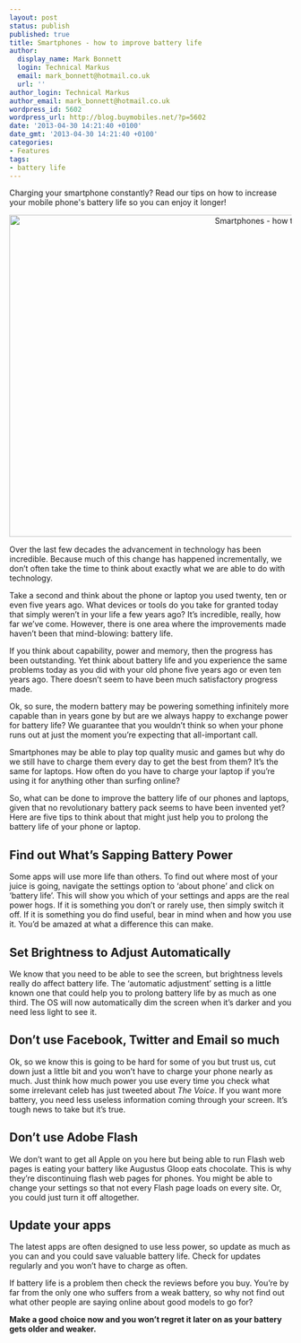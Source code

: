 ```yaml
---
layout: post
status: publish
published: true
title: Smartphones - how to improve battery life
author:
  display_name: Mark Bonnett
  login: Technical Markus
  email: mark_bonnett@hotmail.co.uk
  url: ''
author_login: Technical Markus
author_email: mark_bonnett@hotmail.co.uk
wordpress_id: 5602
wordpress_url: http://blog.buymobiles.net/?p=5602
date: '2013-04-30 14:21:40 +0100'
date_gmt: '2013-04-30 14:21:40 +0100'
categories:
- Features
tags:
- battery life
---
```

<p><span class="postStandFirst">Charging your smartphone constantly? Read our tips on how to increase your mobile phone's battery life so you can enjoy it longer!</span></p>
<p style="text-align: center;"><img class="alignnone size-full wp-image-5605" alt="Smartphones - how to improve battery life" src="https://a1comms-blog-buymobiles.storage.googleapis.com/2013/04/549i4125B4CDECDCDD0A.jpg" width="997" height="575" /></p>
<p>Over the last few decades the advancement in technology has been incredible. Because much of this change has happened incrementally, we don&rsquo;t often take the time to think about exactly what we are able to do with technology.</p>
<p>Take a second and think about the phone or laptop you used twenty, ten or even five years ago. What devices or tools do you take for granted today that simply weren&rsquo;t in your life a few years ago? It&rsquo;s incredible, really, how far we&rsquo;ve come. However, there is one area where the improvements made haven&rsquo;t been that mind-blowing: battery life.</p>
<p>If you think about capability, power and memory, then the progress has been outstanding. Yet think about battery life and you experience the same problems today as you did with your old phone five years ago or even ten years ago. There doesn&rsquo;t seem to have been much satisfactory progress made.</p>
<p>Ok, so sure, the modern battery may be powering something infinitely more capable than in years gone by but are we always happy to exchange power for battery life? We guarantee that you wouldn&rsquo;t think so when your phone runs out at just the moment you&rsquo;re expecting that all-important call.</p>
<p>Smartphones may be able to play top quality music and games but why do we still have to charge them every day to get the best from them? It&rsquo;s the same for laptops. How often do you have to charge your laptop if you&rsquo;re using it for anything other than surfing online?</p>
<p>So, what can be done to improve the battery life of our phones and laptops, given that no revolutionary battery pack seems to have been invented yet? Here are five tips to think about that might just help you to prolong the battery life of your phone or laptop.</p>
<h2>Find out What&rsquo;s Sapping Battery Power</h2>
<p>Some apps will use more life than others. To find out where most of your juice is going, navigate the settings option to &lsquo;about phone&rsquo; and click on &lsquo;battery life&rsquo;. This will show you which of your settings and apps are the real power hogs. If it is something you don&rsquo;t or rarely use, then simply switch it off. If it is something you do find useful, bear in mind when and how you use it. You&rsquo;d be amazed at what a difference this can make.</p>
<h2>Set Brightness to Adjust Automatically</h2>
<p>We know that you need to be able to see the screen, but brightness levels really do affect battery life. The &lsquo;automatic adjustment&rsquo; setting is a little known one that could help you to prolong battery life by as much as one third. The OS will now automatically dim the screen when it&rsquo;s darker and you need less light to see it.</p>
<h2>Don&rsquo;t use Facebook, Twitter and Email so much</h2>
<p>Ok, so we know this is going to be hard for some of you but trust us, cut down just a little bit and you won&rsquo;t have to charge your phone nearly as much. Just think how much power you use every time you check what some irrelevant celeb has just tweeted about&nbsp;<em>The Voice</em>. If you want more battery, you need less useless information coming through your screen. It&rsquo;s tough news to take but it&rsquo;s true.</p>
<h2>Don&rsquo;t use Adobe Flash</h2>
<p>We don&rsquo;t want to get all Apple on you here but being able to run Flash web pages is eating your battery like Augustus Gloop eats chocolate. This is why they&rsquo;re discontinuing flash web pages for phones. You might be able to change your settings so that not every Flash page loads on every site. Or, you could just turn it off altogether.</p>
<h2>Update your apps</h2>
<p>The latest apps are often designed to use less power, so update as much as you can and you could save valuable battery life. Check for updates regularly and you won&rsquo;t have to charge as often.</p>
<p>If battery life is a problem then check the reviews before you buy. You&rsquo;re by far from the only one who suffers from a weak battery, so why not find out what other people are saying online about good models to go for?</p>
<p><strong>Make a good choice now and you won&rsquo;t regret it later on as your battery gets older and weaker.</strong></p>
